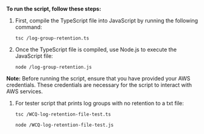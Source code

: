 **To run the script, follow these steps:**

1. First, compile the TypeScript file into JavaScript by running the following command:

   ```
   tsc /log-group-retention.ts
   ```


2. Once the TypeScript file is compiled, use Node.js to execute the JavaScript file:

   ```
   node /log-group-retention.js
   ```



**Note:** Before running the script, ensure that you have provided your AWS credentials. These credentials are necessary for the script to interact with AWS services.


1. For tester script that prints log groups with no retention to a txt file:

   ```
   tsc /WCQ-log-retention-file-test.ts
   ```
   ```
   node /WCQ-log-retention-file-test.js
   ```

